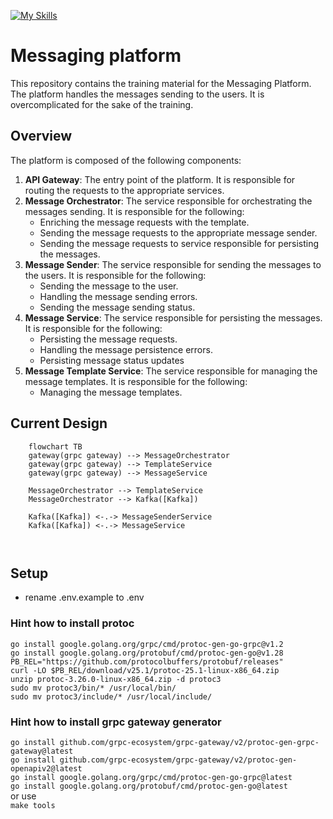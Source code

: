 [![My Skills](https://skillicons.dev/icons?i=golang,docker,mongo,kafka)](https://skillicons.dev)

# Messaging platform

This repository contains the training material for the Messaging Platform.
The platform handles the messages sending to the users. It is overcomplicated for the sake of the training.

## Overview

The platform is composed of the following components:
1. **API Gateway**: The entry point of the platform. It is responsible for routing the requests to the appropriate services.
2. **Message Orchestrator**: The service responsible for orchestrating the messages sending. It is responsible for the following:
    - Enriching the message requests with the template.
    - Sending the message requests to the appropriate message sender.
    - Sending the message requests to service responsible for persisting the messages.
3. **Message Sender**: The service responsible for sending the messages to the users. It is responsible for the following:
    - Sending the message to the user.
    - Handling the message sending errors.
    - Sending the message sending status.
4. **Message Service**: The service responsible for persisting the messages. It is responsible for the following:
    - Persisting the message requests.
    - Handling the message persistence errors.
    - Persisting message status updates
5. **Message Template Service**: The service responsible for managing the message templates. It is responsible for the following:
    - Managing the message templates.


## Current Design
```mermaid 
    flowchart TB
    gateway(grpc gateway) --> MessageOrchestrator
    gateway(grpc gateway) --> TemplateService
    gateway(grpc gateway) --> MessageService
    
    MessageOrchestrator --> TemplateService
    MessageOrchestrator --> Kafka([Kafka])

    Kafka([Kafka]) <-.-> MessageSenderService
    Kafka([Kafka]) <-.-> MessageService



```

## Setup  
- rename .env.example to .env

### Hint how to install protoc
`go install google.golang.org/grpc/cmd/protoc-gen-go-grpc@v1.2`  
`go install google.golang.org/protobuf/cmd/protoc-gen-go@v1.28`  
`PB_REL="https://github.com/protocolbuffers/protobuf/releases"`  
`curl -LO $PB_REL/download/v25.1/protoc-25.1-linux-x86_64.zip`  
`unzip protoc-3.26.0-linux-x86_64.zip -d protoc3`  
`sudo mv protoc3/bin/* /usr/local/bin/`  
`sudo mv protoc3/include/* /usr/local/include/` 

### Hint how to install grpc gateway generator
`go install github.com/grpc-ecosystem/grpc-gateway/v2/protoc-gen-grpc-gateway@latest`  
`go install github.com/grpc-ecosystem/grpc-gateway/v2/protoc-gen-openapiv2@latest`  
`go install google.golang.org/grpc/cmd/protoc-gen-go-grpc@latest`  
`go install google.golang.org/protobuf/cmd/protoc-gen-go@latest`  
or use  
`make tools`

